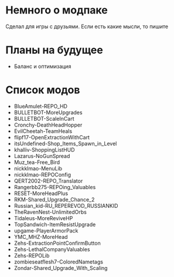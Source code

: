 # Немного о модпаке
Сделал для игры с друзьями. Если есть какие мысли, то пишите

# Планы на будущее
- Баланс и оптимизация

# Список модов
- BlueAmulet-REPO_HD
- BULLETBOT-MoreUpgrades
- BULLETBOT-ScaleInCart
- Cronchy-DeathHeadHopper
- EvilCheetah-TeamHeals
- flipf17-OpenExtractionWithCart
- itsUndefined-Shop_Items_Spawn_in_Level
- khalliv-ShoppingListHUD
- Lazarus-NoGunSpread
- Muz_tea-Free_Bird
- nickklmao-MenuLib
- nickklmao-REPOConfig
- QERT2002-REPO_Translator
- Rangerbb275-REPOing_Valuables
- RESET-MoreHeadPlus
- RKM-Shared_Upgrade_Chance_2
- Russian_kid-RU_REPEREVOD_RUSSIANKID
- TheRavenNest-UnlimitedOrbs
- Tidaleus-MoreReviveHP
- TopSandwich-ItemResistUpgrade
- upgame-PlayerArmorPack
- YMC_MHZ-MoreHead
- Zehs-ExtractionPointConfirmButton
- Zehs-LethalCompanyValuables
- Zehs-REPOLib
- zombieseatflesh7-ColoredNametags
- Zondar-Shared_Upgrade_With_Scaling